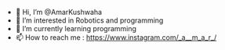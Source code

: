 - 👋 Hi, I’m @AmarKushwaha
- 👀 I’m interested in Robotics and programming
- 🌱 I’m currently learning programming
- 📫 How to reach me : https://www.instagram.com/_a__m_a_r_/


<!---
AmarKushwaha/AmarKushwaha is a ✨ special ✨ repository because its `README.md` (this file) appears on your GitHub profile.
You can click the Preview link to take a look at your changes.
--->
